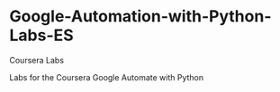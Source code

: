 # Google-Automation-with-Python-Labs-ES
Coursera Labs

Labs for the Coursera Google Automate with Python

